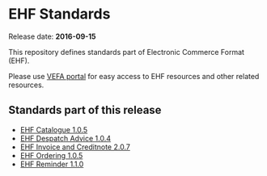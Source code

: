 # EHF Standards

Release date: **2016-09-15**

This repository defines standards part of Electronic Commerce Format (EHF).

Please use [VEFA portal](https://vefa.difi.no/) for easy access to EHF resources and other related resources.


## Standards part of this release

* [EHF Catalogue 1.0.5](https://vefa.difi.no/ehf/standard/ehf-catalogue-1.0.5/)
* [EHF Despatch Advice 1.0.4](https://vefa.difi.no/ehf/standard/ehf-despatch-advice-1.0.4/)
* [EHF Invoice and Creditnote 2.0.7](https://vefa.difi.no/ehf/standard/ehf-invoice-and-creditnote-2.0.7/)
* [EHF Ordering 1.0.5](https://vefa.difi.no/ehf/standard/ehf-ordering-1.0.5/)
* [EHF Reminder 1.1.0](https://vefa.difi.no/ehf/standard/ehf-reminder-1.1.0/)
